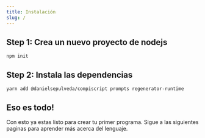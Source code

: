 ```yaml
---
title: Instalación
slug: /
---
```


## Step 1: Crea un nuevo proyecto de nodejs

```shell
npm init
```

## Step 2: Instala las dependencias

```shell
yarn add @danielsepulveda/compiscript prompts regenerator-runtime
```

## Eso es todo!

Con esto ya estas listo para crear tu primer programa. Sigue a las siguientes paginas
para aprender más acerca del lenguaje.
